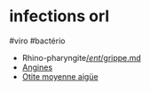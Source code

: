 # infections orl
#viro #bactério 


- Rhino-pharyngite[$/ent%c3%a9rovirus.md](#entc3a9rovirusmd) [$/grippe.md](#grippemd)
- [Angines](angines.norg:) 
- [Otite moyenne aigüe](otite-moyenne-aigüe.norg:) 

